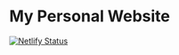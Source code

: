 # My Personal Website

[![Netlify Status](https://api.netlify.com/api/v1/badges/01b3b86d-4766-4d87-a70a-1b94b8beacd6/deploy-status)](https://app.netlify.com/sites/samschlinkert/deploys)

